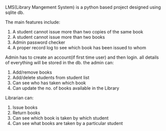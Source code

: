 LMS(Library Mangement System) is a python based project designed using sqlite db.

The main features include:
1. A student cannot issue more than two copies of the same book
2. A student cannot issue more than two books
3. Admin password checker
4. A proper record log to see which book has been issued to whom

Admin has to create an account(if first time user) and then login. all details of everything will be stored in the db. the admin can:
1. Add/remove books
2. Add/delete students from student list
3. Can see who has taken which book
4. Can update the no. of books available in the Library

Librarian can:
1. Issue books
2. Return books
3. Can see which book is taken by which student
4. Can see what books are taken by a particular student